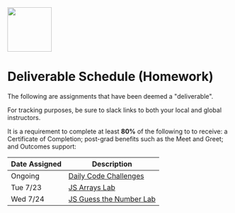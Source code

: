 <img src="https://i.imgur.com/2y0Lyzy.png" height="100">

# Deliverable Schedule (Homework)

The following are assignments that have been deemed a "deliverable".

For tracking purposes, be sure to slack links to both your local and global instructors.

It is a requirement to complete at least **80%** of the following to to receive: a Certificate of Completion; post-grad benefits such as the Meet and Greet; and Outcomes support:

|Date Assigned|Description|
|---|---|
|Ongoing|[Daily Code Challenges](https://git.generalassemb.ly/SEI-CC/daily-js-code-challenges)|
|Tue 7/23|[JS Arrays Lab](https://git.generalassemb.ly/SEI-CC/SEI-CC-4/blob/master/work/w01/d2/04-js-arrays-lab.md)|
|Wed 7/24|[JS Guess the Number Lab](https://git.generalassemb.ly/SEI-CC/SEI-CC-4/blob/master/work/w01/d3/04-js-objects-lab.md)|




